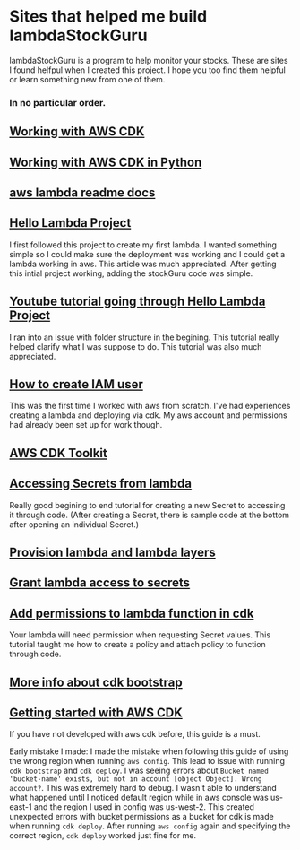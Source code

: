 # Sites that helped me build lambdaStockGuru

lambdaStockGuru is a program to help monitor your stocks. These are sites I found helfpul when I created this project. I hope you too find them helpful or learn something new from one of them.

### In no particular order.

## [Working with AWS CDK](https://docs.aws.amazon.com/cdk/v2/guide/work-with.html#work-with-prerequisites)

## [Working with AWS CDK in Python](https://docs.aws.amazon.com/cdk/v2/guide/work-with-cdk-python.html)

## [aws lambda readme docs](https://docs.aws.amazon.com/cdk/api/v1/docs/aws-lambda-readme.html)

## [Hello Lambda Project](https://cdkworkshop.com/30-python/30-hello-cdk/200-lambda.html)

I first followed this project to create my first lambda. I wanted something simple so I could make sure the deployment was working and I could get a lambda working in aws. This article was much appreciated. After getting this intial project working, adding the stockGuru code was simple.

## [Youtube tutorial going through Hello Lambda Project](https://www.youtube.com/watch?v=-iO4r7rNims)

I ran into an issue with folder structure in the begining. This tutorial really helped clarify what I was suppose to do. This tutorial was also much appreciated.

## [How to create IAM user](https://docs.aws.amazon.com/IAM/latest/UserGuide/id_users_create.html)

This was the first time I worked with aws from scratch. I've had experiences creating a lambda and deploying via cdk. My aws account and permissions had already been set up for work though.

## [AWS CDK Toolkit](https://docs.aws.amazon.com/cdk/v2/guide/cli.html)

## [Accessing Secrets from lambda](https://aws.amazon.com/blogs/networking-and-content-delivery/securing-and-accessing-secrets-from-lambdaedge-using-aws-secrets-manager/)

Really good begining to end tutorial for creating a new Secret to accessing it through code. (After creating a Secret, there is sample code at the bottom after opening an individual Secret.)

## [Provision lambda and lambda layers](https://dev.to/upupkenchoong/how-to-provision-lambda-and-lambda-layer-with-cdk-2ff4)

## [Grant lambda access to secrets](https://bobbyhadz.com/blog/aws-grant-lambda-access-to-secrets-manager)

## [Add permissions to lambda function in cdk](https://bobbyhadz.com/blog/aws-cdk-add-lambda-permission)

Your lambda will need permission when requesting Secret values. This tutorial taught me how to create a policy and attach policy to function through code.

## [More info about cdk bootstrap](https://docs.aws.amazon.com/cdk/v2/guide/cli.html#cli-bootstrap)

## [Getting started with AWS CDK](https://docs.aws.amazon.com/cdk/v2/guide/getting_started.html)

If you have not developed with aws cdk before, this guide is a must.

Early mistake I made: I made the mistake when following this guide of using the wrong region when running `aws config`. This lead to issue with running `cdk bootstrap` and `cdk deploy`. I was seeing errors about `Bucket named 'bucket-name' exists, but not in account [object Object]. Wrong account?`. This was extremely hard to debug. I wasn't able to understand what happened until I noticed default region while in aws console was us-east-1 and the region I used in config was us-west-2. This created unexpected errors with bucket permissions as a bucket for cdk is made when running `cdk deploy`. After running `aws config` again and specifying the correct region, `cdk deploy` worked just fine for me.
